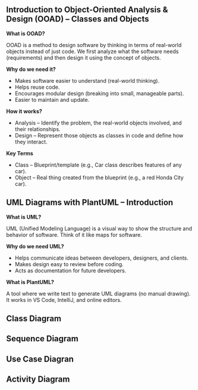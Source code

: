 ## Introduction to Object-Oriented Analysis & Design (OOAD) – Classes and Objects

**What is OOAD?**

OOAD is a method to design software by thinking in terms of real-world objects instead of just code.
We first analyze what the software needs (requirements) and then design it using the concept of objects.

**Why do we need it?**

- Makes software easier to understand (real-world thinking).
- Helps reuse code.
- Encourages modular design (breaking into small, manageable parts).
- Easier to maintain and update.

**How it works?**

- Analysis – Identify the problem, the real-world objects involved, and their relationships.
- Design – Represent those objects as classes in code and define how they interact.

**Key Terms**

- Class – Blueprint/template (e.g., Car class describes features of any car).
- Object – Real thing created from the blueprint (e.g., a red Honda City car).

## UML Diagrams with PlantUML – Introduction

**What is UML?**

UML (Unified Modeling Language) is a visual way to show the structure and behavior of software.
Think of it like maps for software.

**Why do we need UML?**

- Helps communicate ideas between developers, designers, and clients.
- Makes design easy to review before coding.
- Acts as documentation for future developers.

**What is PlantUML?**

A tool where we write text to generate UML diagrams (no manual drawing).
It works in VS Code, IntelliJ, and online editors.

## Class Diagram

## Sequence Diagram

## Use Case Diagran

## Activity Diagram

